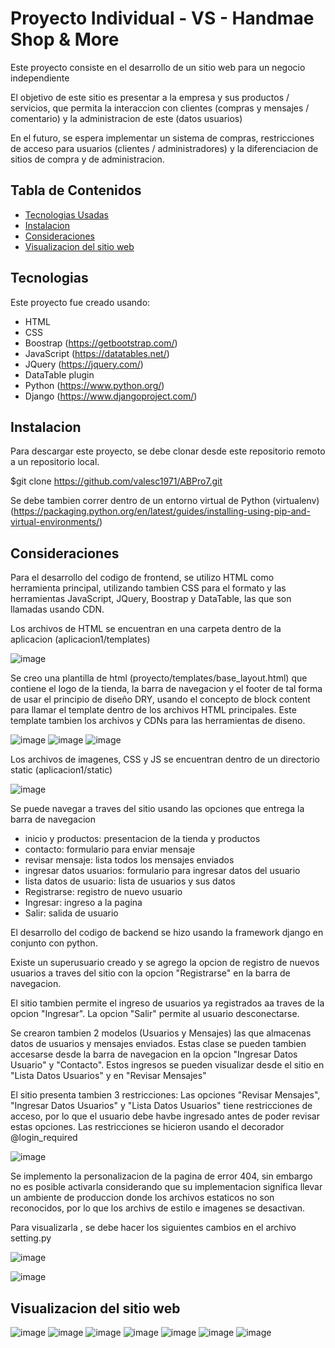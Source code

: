 # Proyecto Individual - VS - Handmae Shop & More

Este proyecto consiste en el desarrollo de un sitio web para un negocio independiente

El objetivo de este sitio es presentar a la empresa y sus productos / servicios, que permita la interaccion con clientes (compras y mensajes / comentario) y la administracion de este (datos usuarios)

En el futuro, se espera implementar un sistema de compras, restricciones de acceso para usuarios (clientes / administradores) y la diferenciacion de sitios de compra y de administracion.

## Tabla de Contenidos

* [Tecnologias Usadas](#Tecnologias)
* [Instalacion](#Instalacion)
* [Consideraciones](#Consideraciones)
* [Visualizacion del sitio web](#Visualizacion)

<a name="Tecnologias"></a>
## Tecnologias

Este proyecto fue creado usando:
* HTML
* CSS
* Boostrap   (https://getbootstrap.com/)
* JavaScript (https://datatables.net/)
* JQuery    (https://jquery.com/)
* DataTable plugin
* Python (https://www.python.org/)
* Django (https://www.djangoproject.com/)

<a name="Instalacion"></a>
## Instalacion
Para descargar este proyecto, se debe clonar desde este repositorio remoto a un repositorio local.

$git clone https://github.com/valesc1971/ABPro7.git

Se debe tambien correr dentro de un entorno virtual de Python (virtualenv) (https://packaging.python.org/en/latest/guides/installing-using-pip-and-virtual-environments/)


<a name="Consideraciones"></a>
## Consideraciones

Para el desarrollo del codigo de frontend, se utilizo HTML como herramienta principal, utilizando tambien CSS para el formato y las herramientas JavaScript, JQuery, Boostrap y DataTable, las que son llamadas usando CDN.

Los archivos de HTML se encuentran en una carpeta dentro de la aplicacion (aplicacion1/templates)

![image](https://user-images.githubusercontent.com/99301347/165000522-6ab8054f-f504-4c06-8931-83a8b3b931b4.png)

Se creo una plantilla de html (proyecto/templates/base_layout.html) que contiene el logo de la tienda, la barra de navegacion y el footer de tal forma de usar el principio de diseño DRY, usando el concepto de block content para llamar el template dentro de los archivos HTML principales. Este template tambien los archivos y CDNs para las herramientas de diseno. 

![image](https://user-images.githubusercontent.com/99301347/165000570-cf061c88-3a04-428f-9285-cdbb4b317690.png)
![image](https://user-images.githubusercontent.com/99301347/165001200-e6fb0145-739f-4262-9285-5bdb41faa3a2.png)
![image](https://user-images.githubusercontent.com/99301347/165001210-c621bc8c-707f-45e5-adb1-0359df5c4e5a.png)



Los archivos de imagenes, CSS y JS se encuentran dentro de un directorio static (aplicacion1/static)

![image](https://user-images.githubusercontent.com/99301347/165000835-65e94099-229a-4122-906b-a3f485a1e869.png)

Se puede navegar a traves del sitio usando las opciones que entrega la barra de navegacion

- inicio y productos: presentacion de la tienda y productos
- contacto: formulario para enviar mensaje 
- revisar mensaje: lista todos los mensajes enviados
- ingresar datos usuarios: formulario para ingresar datos del usuario
- lista datos de usuario:  lista de usuarios y sus datos
- Registrarse: registro de nuevo usuario
- Ingresar: ingreso a la pagina
- Salir: salida de usuario


El desarrollo del codigo de backend se hizo usando la framework django en conjunto con python.

Existe un superusuario creado y se agrego la opcion de registro de nuevos usuarios a traves del sitio con la opcion "Registrarse" en la barra de navegacion.

El sitio tambien permite el ingreso de usuarios ya registrados aa traves de la opcion "Ingresar". La opcion "Salir" permite al usuario desconectarse.

Se crearon tambien 2 modelos (Usuarios y Mensajes) las que almacenas datos de usuarios y mensajes enviados. Estas clase se pueden tambien accesarse desde la barra de navegacion en la opcion "Ingresar Datos Usuario" y "Contacto". Estos ingresos se pueden visualizar desde el sitio en "Lista Datos Usuarios" y en "Revisar Mensajes"

El sitio presenta tambien 3 restricciones: Las opciones "Revisar Mensajes", "Ingresar Datos Usuarios" y "Lista Datos Usuarios" tiene restricciones de acceso, por lo que el usuario debe havbe ingresado antes de poder revisar estas opciones. Las restricciones se hicieron usando el decorador @login_required

![image](https://user-images.githubusercontent.com/99301347/165001674-0dd6aba9-3803-42a3-b02e-8bec3f47352b.png)

Se implemento la personalizacion de la pagina de error 404, sin embargo no es posible activarla considerando que su implementacion significa llevar un ambiente de produccion donde los archivos estaticos no son reconocidos, por lo que los archivs de estilo e imagenes se desactivan. 

Para visualizarla , se debe hacer los siguientes cambios en el archivo setting.py

![image](https://user-images.githubusercontent.com/99301347/165001933-c798ab09-278a-4643-85cb-915ce48acefc.png)

![image](https://user-images.githubusercontent.com/99301347/165001916-d75238cd-4bba-4933-aa28-9a56a64d0b7a.png)


<a name="Visualizacion"></a>
## Visualizacion del sitio web
![image](https://user-images.githubusercontent.com/99301347/165000180-bbbe6f55-f3a2-4e01-9eee-b6c50368d2d9.png)
![image](https://user-images.githubusercontent.com/99301347/165000228-a2d3820c-69e4-419c-82a9-418d65a6d6d1.png)
![image](https://user-images.githubusercontent.com/99301347/165000236-cc322c14-04d9-40cc-9d94-8115223f627a.png)
![image](https://user-images.githubusercontent.com/99301347/165000295-555da441-df8f-48f3-a05f-fb8c051b58eb.png)
![image](https://user-images.githubusercontent.com/99301347/165000299-54e89761-8724-418f-b1d1-abf5328af826.png)
![image](https://user-images.githubusercontent.com/99301347/165000307-02276d4d-c45c-4600-9ce6-8b94bba606eb.png)
![image](https://user-images.githubusercontent.com/99301347/165000318-025028dd-8ab3-471a-b8dd-7eaa67036b57.png)









